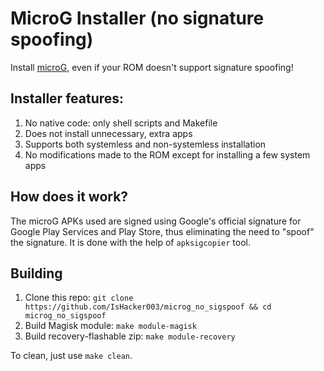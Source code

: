 # MicroG Installer (no signature spoofing)
Install [microG](https://microg.org), even if your ROM doesn't support signature spoofing!
## Installer features:
1. No native code: only shell scripts and Makefile
2. Does not install unnecessary, extra apps
3. Supports both systemless and non-systemless installation
4. No modifications made to the ROM except for installing a few system apps
## How does it work?
The microG APKs used are signed using Google's official signature for Google Play Services and Play Store, thus eliminating the need to "spoof" the signature. It is done with the help of `apksigcopier` tool.
## Building
1. Clone this repo: `git clone https://github.com/IsHacker003/microg_no_sigspoof && cd microg_no_sigspoof`
2. Build Magisk module: `make module-magisk`
3. Build recovery-flashable zip: `make module-recovery`

To clean, just use `make clean`.
